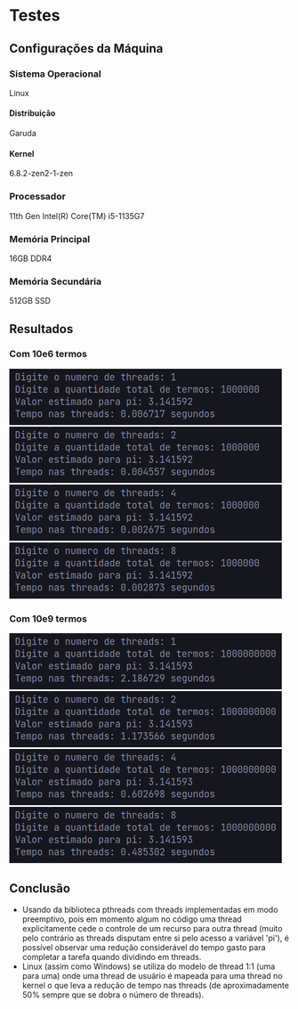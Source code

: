 # Testes

## Configurações da Máquina

### Sistema Operacional

Linux

#### Distribuição

Garuda

#### Kernel

6.8.2-zen2-1-zen

### Processador

11th Gen Intel(R) Core(TM) i5-1135G7

### Memória Principal

16GB DDR4

### Memória Secundária

512GB SSD

## Resultados

### Com 10e6 termos

![Um milhão de termos, uma thread](./million/one.png)
![Um milhão de termos, duas threads](./million/two.png)
![Um milhão de termos, quatro threads](./million/four.png)
![Um milhão de termos, oito threads](./million/eight.png)

### Com 10e9 termos

![Um bilhão de termos, uma thread](./billion/one.png)
![Um bilhão de termos, duas threads](./billion/two.png)
![Um bilhão de termos, quatro threads](./billion/four.png)
![Um bilhão de termos, oito threads](./billion/eight.png)

## Conclusão

- Usando da biblioteca pthreads com threads implementadas em modo preemptivo, pois em momento algum no código uma thread explicitamente cede o controle de um recurso para outra thread (muito pelo contrário as threads disputam entre si pelo acesso a variável 'pi'), é possível observar uma redução considerável do tempo gasto para completar a tarefa quando dividindo em threads.
- Linux (assim como Windows) se utiliza do modelo de thread 1:1 (uma para uma) onde uma thread de usuário é mapeada para uma thread no kernel o que leva a redução de tempo nas threads (de aproximadamente 50% sempre que se dobra o número de threads).
